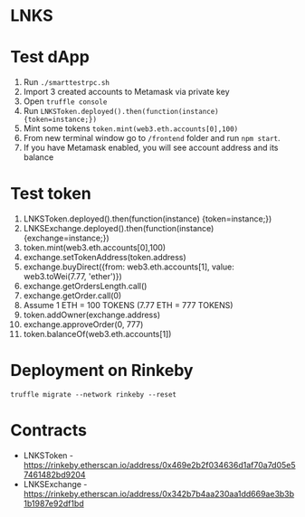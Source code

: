 # LNKS

# Test dApp

1. Run `./smarttestrpc.sh`
2. Import 3 created accounts to Metamask via private key
3. Open `truffle console`
4. Run `LNKSToken.deployed().then(function(instance) {token=instance;})`
5. Mint some tokens `token.mint(web3.eth.accounts[0],100)`
6. From new terminal window go to `/frontend` folder and run `npm start`.
7. If you have Metamask enabled, you will see account address and its balance


# Test token

1. LNKSToken.deployed().then(function(instance) {token=instance;})
2. LNKSExchange.deployed().then(function(instance) {exchange=instance;})
3. token.mint(web3.eth.accounts[0],100)
4. exchange.setTokenAddress(token.address)
5. exchange.buyDirect({from: web3.eth.accounts[1], value: web3.toWei(7.77, 'ether')})
6. exchange.getOrdersLength.call()
7. exchange.getOrder.call(0)
8. Assume 1 ETH = 100 TOKENS (7.77 ETH = 777 TOKENS)
9. token.addOwner(exchange.address)
10. exchange.approveOrder(0, 777)
11. token.balanceOf(web3.eth.accounts[1])


# Deployment on Rinkeby

`truffle migrate --network rinkeby --reset`

# Contracts

- LNKSToken - https://rinkeby.etherscan.io/address/0x469e2b2f034636d1af70a7d05e57461482bd9204
- LNKSExchange - https://rinkeby.etherscan.io/address/0x342b7b4aa230aa1dd669ae3b3b1b1987e92df1bd
